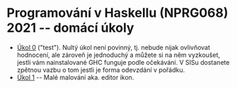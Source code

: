 
# Programování v Haskellu (NPRG068) 2021 -- domácí úkoly

- [Úkol 0](u0/) ("test"). Nultý úkol není povinný, tj. nebude nijak ovlivňovat
  hodnocení, ale zároveň je jednoduchý a můžete si na něm vyzkoušet, jestli vám
  nainstalované GHC funguje podle očekávání. V SISu dostanete zpětnou vazbu o
  tom jestli je forma odevzdání v pořádku.
- [Úkol 1](u1/) -- Malé malování aka. editor ikon.
